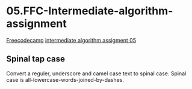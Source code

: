 # 05.FFC-Intermediate-algorithm-assignment

[Freecodecamp](https://www.freecodecamp.org/) [intermediate algorithm assigment 05](https://learn.freecodecamp.org/javascript-algorithms-and-data-structures/intermediate-algorithm-scripting/spinal-tap-case/)

## Spinal tap case 

Convert a reguler, underscore and camel case text to spinal case. Spinal case is all-lowercase-words-joined-by-dashes.

